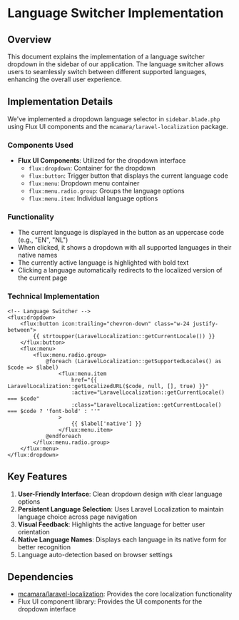 # Language Switcher Implementation

## Overview

This document explains the implementation of a language switcher dropdown in the sidebar of our application. The language switcher allows users to seamlessly switch between different supported languages, enhancing the overall user experience.

## Implementation Details

We've implemented a dropdown language selector in `sidebar.blade.php` using Flux UI components and the `mcamara/laravel-localization` package.

### Components Used

- **Flux UI Components**: Utilized for the dropdown interface
    - `flux:dropdown`: Container for the dropdown
    - `flux:button`: Trigger button that displays the current language code
    - `flux:menu`: Dropdown menu container
    - `flux:menu.radio.group`: Groups the language options
    - `flux:menu.item`: Individual language options

### Functionality

- The current language is displayed in the button as an uppercase code (e.g., "EN", "NL")
- When clicked, it shows a dropdown with all supported languages in their native names
- The currently active language is highlighted with bold text
- Clicking a language automatically redirects to the localized version of the current page

### Technical Implementation

```blade
<!-- Language Switcher -->
<flux:dropdown>
    <flux:button icon:trailing="chevron-down" class="w-24 justify-between">
        {{ strtoupper(LaravelLocalization::getCurrentLocale()) }}
    </flux:button>
    <flux:menu>
        <flux:menu.radio.group>
            @foreach (LaravelLocalization::getSupportedLocales() as $code => $label)
                <flux:menu.item
                    href="{{ LaravelLocalization::getLocalizedURL($code, null, [], true) }}"
                    :active="LaravelLocalization::getCurrentLocale() === $code"
                    :class="LaravelLocalization::getCurrentLocale() === $code ? 'font-bold' : ''"
                >
                    {{ $label['native'] }}
                </flux:menu.item>
            @endforeach
        </flux:menu.radio.group>
    </flux:menu>
</flux:dropdown>
```

## Key Features

1. **User-Friendly Interface**: Clean dropdown design with clear language options
2. **Persistent Language Selection**: Uses Laravel Localization to maintain language choice across page navigation
3. **Visual Feedback**: Highlights the active language for better user orientation
4. **Native Language Names**: Displays each language in its native form for better recognition
5. Language auto-detection based on browser settings

## Dependencies

- [mcamara/laravel-localization](https://github.com/mcamara/laravel-localization): Provides the core localization functionality
- Flux UI component library: Provides the UI components for the dropdown interface

